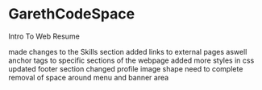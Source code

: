 # GarethCodeSpace
 Intro To Web Resume

made changes to the Skills section
added links to external pages aswell anchor tags to specific sections of the webpage
added more styles in css 
updated footer section
changed profile image shape 
need to complete removal of space around menu and banner area